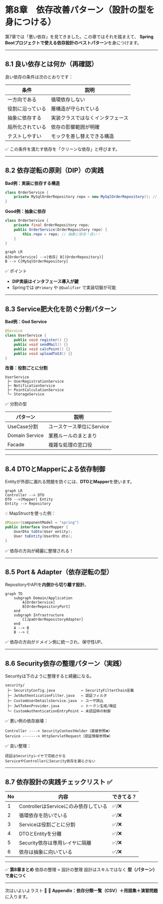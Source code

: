 # 第8章　依存改善パターン（設計の型を身につける）

第7章では「悪い依存」を見てきました。この章ではそれを踏まえて、
**Spring Bootプロジェクトで使える依存設計のベストパターン**を身につけます。

---

## 8.1 良い依存とは何か（再確認）

良い依存の条件は次のとおりです：

| 条件       | 説明               |
| -------- | ---------------- |
| 一方向である   | 循環依存しない          |
| 役割に沿っている | 層構造が守られている       |
| 抽象に依存する  | 実装クラスではなくインタフェース |
| 局所化されている | 依存の影響範囲が明確       |
| テストしやすい  | モックを差し替えできる構造    |

✅ この条件を満たす依存を「クリーンな依存」と呼びます。

---

## 8.2 依存逆転の原則（DIP）の実践

**Bad例：実装に依存する構造**

```java
class OrderService {
    private MySqlOrderRepository repo = new MySqlOrderRepository(); // NG！
}
```

**Good例：抽象に依存**

```java
class OrderService {
    private final OrderRepository repo;
    public OrderService(OrderRepository repo) {
        this.repo = repo; // 抽象に依存！良い！
    }
}
```

```mermaid
graph LR
A[OrderService] -->|依存| B[(OrderRepository)]
B --> C[MySqlOrderRepository]
```

✅ ポイント

* **DIP実装はインタフェース導入が鍵**
* Springでは `@Primary` や `@Qualifier` で実装切替が可能

---

## 8.3 Service肥大化を防ぐ分割パターン

**Bad例：God Service**

```java
@Service
class UserService {
    public void register() {}
    public void sendMail() {}
    public void calcPoint() {}
    public void uploadToS3() {}
}
```

**改善：役割ごとに分割**

```
UserService
 ├─ UserRegistrationService
 ├─ NotificationService
 ├─ PointCalculationService
 └─ StorageService
```

✅ 分割の型

| パターン           | 説明               |
| -------------- | ---------------- |
| UseCase分割      | ユースケース単位にService |
| Domain Service | 業務ルールのまとまり       |
| Facade         | 複雑な処理の窓口役        |

---

## 8.4 DTOとMapperによる依存制御

Entityが外部に漏れる問題を防ぐには、**DTOとMapper**を使います。

```mermaid
graph LR
Controller --> DTO
DTO -->|Mapper| Entity
Entity --> Repository
```

💡 MapStructを使った例：

```java
@Mapper(componentModel = "spring")
public interface UserMapper {
    UserDto toDto(User entity);
    User toEntity(UserDto dto);
}
```

✅ 依存の方向が綺麗に整理される！

---

## 8.5 Port & Adapter（依存逆転の型）

RepositoryやAPIを**内側から切り離す設計**。

```mermaid
graph TD
    subgraph Domain/Application
        A[OrderService]
        B[OrderRepositoryPort]
    end
    subgraph Infrastructure
        C[JpaOrderRepositoryAdapter]
    end
    A --> B
    B --> C
```

✅ 依存の方向がドメイン側に統一され、保守性UP。

---

## 8.6 Security依存の整理パターン（実践）

Securityは下のように整理すると綺麗になる。

```
security/
 ├─ SecurityConfig.java            ← SecurityFilterChain定義
 ├─ JwtAuthenticationFilter.java   ← 認証フィルタ
 ├─ CustomUserDetailsService.java  ← ユーザ読込
 ├─ JwtTokenProvider.java          ← トークン生成/検証
 └─ CustomAuthenticationEntryPoint ← 未認証時の制御
```

✅ 悪い例の依存崩壊：

```
Controller ----> SecurityContextHolder（直接参照❌）
Service -------> HttpServletRequest（認証情報参照❌）
```

✅ 良い整理：

```
認証はSecurityレイヤで完結させる
ServiceやControllerにSecurity依存を漏らさない
```

---

## 8.7 依存設計の実践チェックリスト ✅

| No | 内容                          | できてる？ |
| -- | --------------------------- | ----- |
| 1  | ControllerはServiceにのみ依存している | ✅/❌   |
| 2  | 循環依存を防いでいる                  | ✅/❌   |
| 3  | Serviceは役割ごとに分割             | ✅/❌   |
| 4  | DTOとEntityを分離               | ✅/❌   |
| 5  | Security依存は専用レイヤに隔離         | ✅/❌   |
| 6  | 依存は抽象に向いている                 | ✅/❌   |

---

✅ **第8章まとめ**
依存の整理 = 設計の整理
設計はスキルではなく **型（パターン）で身につく**

---

次はいよいよラスト 🎯
📘 **Appendix：依存分類一覧（CSV）＋用語集＋演習問題** に入ります。


